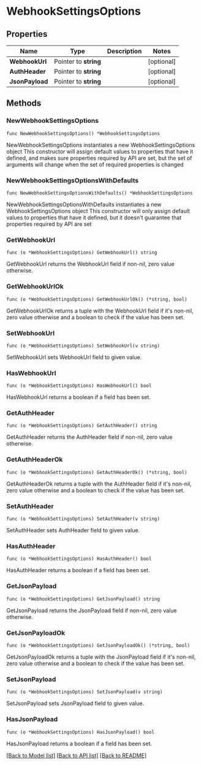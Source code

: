 # WebhookSettingsOptions

## Properties

Name | Type | Description | Notes
------------ | ------------- | ------------- | -------------
**WebhookUrl** | Pointer to **string** |  | [optional] 
**AuthHeader** | Pointer to **string** |  | [optional] 
**JsonPayload** | Pointer to **string** |  | [optional] 

## Methods

### NewWebhookSettingsOptions

`func NewWebhookSettingsOptions() *WebhookSettingsOptions`

NewWebhookSettingsOptions instantiates a new WebhookSettingsOptions object
This constructor will assign default values to properties that have it defined,
and makes sure properties required by API are set, but the set of arguments
will change when the set of required properties is changed

### NewWebhookSettingsOptionsWithDefaults

`func NewWebhookSettingsOptionsWithDefaults() *WebhookSettingsOptions`

NewWebhookSettingsOptionsWithDefaults instantiates a new WebhookSettingsOptions object
This constructor will only assign default values to properties that have it defined,
but it doesn't guarantee that properties required by API are set

### GetWebhookUrl

`func (o *WebhookSettingsOptions) GetWebhookUrl() string`

GetWebhookUrl returns the WebhookUrl field if non-nil, zero value otherwise.

### GetWebhookUrlOk

`func (o *WebhookSettingsOptions) GetWebhookUrlOk() (*string, bool)`

GetWebhookUrlOk returns a tuple with the WebhookUrl field if it's non-nil, zero value otherwise
and a boolean to check if the value has been set.

### SetWebhookUrl

`func (o *WebhookSettingsOptions) SetWebhookUrl(v string)`

SetWebhookUrl sets WebhookUrl field to given value.

### HasWebhookUrl

`func (o *WebhookSettingsOptions) HasWebhookUrl() bool`

HasWebhookUrl returns a boolean if a field has been set.

### GetAuthHeader

`func (o *WebhookSettingsOptions) GetAuthHeader() string`

GetAuthHeader returns the AuthHeader field if non-nil, zero value otherwise.

### GetAuthHeaderOk

`func (o *WebhookSettingsOptions) GetAuthHeaderOk() (*string, bool)`

GetAuthHeaderOk returns a tuple with the AuthHeader field if it's non-nil, zero value otherwise
and a boolean to check if the value has been set.

### SetAuthHeader

`func (o *WebhookSettingsOptions) SetAuthHeader(v string)`

SetAuthHeader sets AuthHeader field to given value.

### HasAuthHeader

`func (o *WebhookSettingsOptions) HasAuthHeader() bool`

HasAuthHeader returns a boolean if a field has been set.

### GetJsonPayload

`func (o *WebhookSettingsOptions) GetJsonPayload() string`

GetJsonPayload returns the JsonPayload field if non-nil, zero value otherwise.

### GetJsonPayloadOk

`func (o *WebhookSettingsOptions) GetJsonPayloadOk() (*string, bool)`

GetJsonPayloadOk returns a tuple with the JsonPayload field if it's non-nil, zero value otherwise
and a boolean to check if the value has been set.

### SetJsonPayload

`func (o *WebhookSettingsOptions) SetJsonPayload(v string)`

SetJsonPayload sets JsonPayload field to given value.

### HasJsonPayload

`func (o *WebhookSettingsOptions) HasJsonPayload() bool`

HasJsonPayload returns a boolean if a field has been set.


[[Back to Model list]](../README.md#documentation-for-models) [[Back to API list]](../README.md#documentation-for-api-endpoints) [[Back to README]](../README.md)


